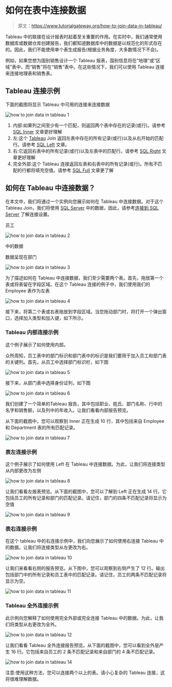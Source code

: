 # 如何在表中连接数据

> 原文：<https://www.tutorialgateway.org/how-to-join-data-in-tableau/>

Tableau 中的联接在设计报表时起着至关重要的作用。在实时中，我们通常使用数据库或数据仓库创建报告，我们都知道数据库中的数据是以规范化的形式存在的。因此，我们不能使用单个表生成报告(根据业务角度，大多数情况下不会)。

例如，如果您想为国别销售设计一个 Tableau 报表，国别信息将在“地理”或“区域”表中，而“销售”将在“销售”表中。在这些情况下，我们可以使用 Tableau 连接来连接地理表和销售表。

## Tableau 连接示例

下面的截图将显示 Tableau 中可用的连接来连接数据

![how to join data in tableau 1](img/0cd7825d51a0988d2f97d9bfe308dd18.png)

1.  内部:如果列之间至少有一个匹配，则返回两个表中存在的记录(或行)。请参考 [SQL Inner](https://www.tutorialgateway.org/sql-inner-join/) 文章更好理解
2.  左:这个 [Tableau](https://www.tutorialgateway.org/tableau/) Join 返回左表中存在的所有记录(或行)以及从右开始的匹配行。请参考 [SQL Left](https://www.tutorialgateway.org/sql-left-join/) 文章。
3.  右:它返回右表中的所有记录(或行)以及左表中的匹配行。请参考 [SQL Right](https://www.tutorialgateway.org/sql-right-join/) 文章更好理解
4.  完全外部:这个 Tableau 连接返回左表和右表中的所有记录(或行)。所有不匹配的行都将填充空值。请参考 [SQL Full](https://www.tutorialgateway.org/sql-full-join/) 文章更了解

## 如何在 Tableau 中连接数据？

在本文中，我们将通过一个实例向您展示如何在 Tableau 中连接数据。对于这个 Tableau Join，我们将使用 [SQL Server](https://www.tutorialgateway.org/sql/) 中的数据，因此，请参考[连接到 SQL Server](https://www.tutorialgateway.org/connecting-tableau-to-sql-server/) 了解连接设置。

员工

![how to join data in tableau 2](img/967fe32b033ceb7a60a4c1ed8024641e.png)

中的数据

数据呈现在部门

![how to join data in tableau 3](img/9aa6d77a12375433cb9d3447df0e047c.png)

为了描述如何在 Tableau 中连接数据，我们至少需要两个表。首先，拖放第一个表或将表留在字段区域。在这个 Tableau 连接的例子中，我们使用我们的 Employee 表作为左表

![how to join data in tableau 4](img/c8e1a4c168d30a62886482d94986689d.png)

接下来，将第二个表或右表拖放到字段区域。当您拖动部门时，将打开一个弹出窗口，选择加入类型和加入键，如下所示。

### Tableau 内部连接示例

这个例子展示了如何使用内部。

众所周知，员工表中的部门标识和部门表中的标识是我们要用于加入员工和部门表的关键列。首先，从员工中选择部门标识栏，如下图

![how to join data in tableau 5](img/f3f2328435a5be8e66e46688ef165626.png)

接下来，从部门表中选择身份证列，如下图

![how to join data in tableau 6](img/7bcad133c0d8477bc2fbdea5b43bc585.png)

我们创建了一个简单的Tableau 报告，其中包括职业、姓氏、部门名称、行中的名字和销售额，以及列中的年收入。让我们看看内部报告预览。

从下面的截图中，您可以观察到 Inner 正在生成 10 行，其中包括来自 Employee 和 Department 表的所有匹配记录。

![how to join data in tableau 7](img/20076aee8f1b471fe73634c7d5515bce.png)

### 表左连接示例

这个例子展示了如何使用 Left 在 Tableau 中连接数据。为此，让我们将连接类型从内部更改为左侧

![how to join data in tableau 8](img/791f60261af8333d8d6f2efbbfed4146.png)

让我们看看左报表预览。从下面的截图中，您可以了解到 Left 正在生成 14 行。它包括员工的所有记录和部门的匹配记录。请记住，部门的四条不匹配记录将显示为空值

![how to join data in tableau 9](img/362fd8a0d8a9c878581fc6657ea5ace4.png)

### 表右连接示例

在这个 tableau 中的右连接示例中，我们向您展示了如何使用右连接 Tableau 中的数据。让我们将连接类型从左更改为右。

![how to join data in tableau 10](img/bdba9ff1dd0cc572b7e981754047953c.png)

让我们来看看右侧的报告预览。从下图中，您可以观察到右侧产生了 12 行。输出包括部门中的所有记录和员工表中的匹配记录。请记住，员工的两条不匹配记录将显示为空。

![how to join data in tableau 11](img/d34468254f118c656d19b898a24b92eb.png)

### Tableau 全外连接示例

此示例向您解释了如何使用完全外部或完全连接 Tableau 中的数据。为此，让我们将类型从右更改为全外。

![how to join data in tableau 12](img/dcb2e648c3140126b8f646fbbc64207f.png)

让我们看看 Tableau 全外连接报告预览。从下面的截图中，您可以看到全外层产生 16 行。它包括来自员工的 2 条不匹配记录和来自部门的 4 条不匹配记录。

![how to join data in tableau 14](img/e51a0c7d7360a0238c5970fdc918fae3.png)

注意:使用这种方法，您可以连接两个以上的表。请小心复杂的 Tableau 连接，这将很难理解数据。